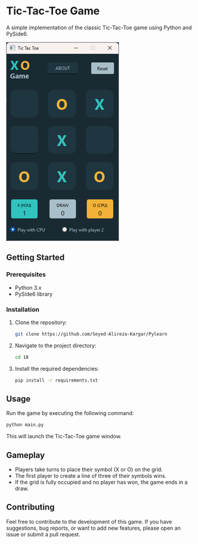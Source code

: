 # Tic-Tac-Toe Game

A simple implementation of the classic Tic-Tac-Toe game using Python and PySide6.

![Tic-Tac-Toe Screenshot](./Screenshot.png)

## Getting Started

### Prerequisites

- Python 3.x
- PySide6 library

### Installation

1. Clone the repository:

   ```bash
   git clone https://github.com/Seyed-Alireza-Kargar/Pylearn
   ```

2. Navigate to the project directory:

   ```bash
   cd 18
   ```

3. Install the required dependencies:

   ```bash
   pip install -r requirements.txt
   ```

## Usage

Run the game by executing the following command:

```bash
python main.py
```

This will launch the Tic-Tac-Toe game window.

## Gameplay

- Players take turns to place their symbol (X or O) on the grid.
- The first player to create a line of three of their symbols wins.
- If the grid is fully occupied and no player has won, the game ends in a draw.

## Contributing

Feel free to contribute to the development of this game. If you have suggestions, bug reports, or want to add new features, please open an issue or submit a pull request.